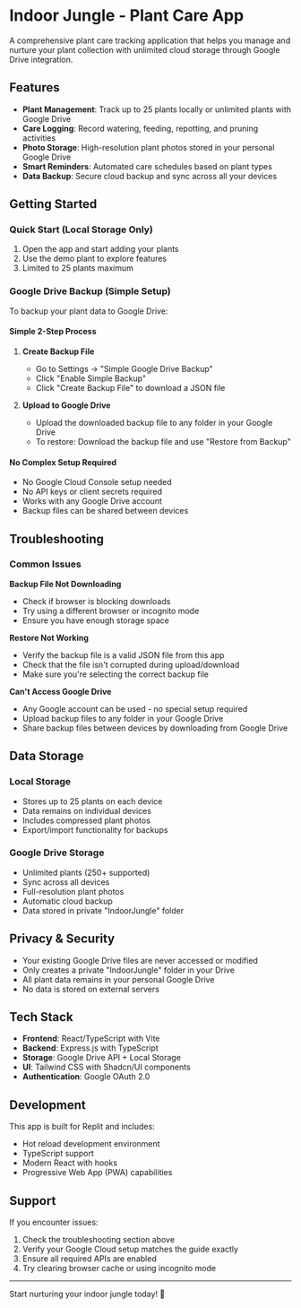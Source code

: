# Indoor Jungle - Plant Care App

A comprehensive plant care tracking application that helps you manage and nurture your plant collection with unlimited cloud storage through Google Drive integration.

## Features

- **Plant Management**: Track up to 25 plants locally or unlimited plants with Google Drive
- **Care Logging**: Record watering, feeding, repotting, and pruning activities
- **Photo Storage**: High-resolution plant photos stored in your personal Google Drive
- **Smart Reminders**: Automated care schedules based on plant types
- **Data Backup**: Secure cloud backup and sync across all your devices

## Getting Started

### Quick Start (Local Storage Only)
1. Open the app and start adding your plants
2. Use the demo plant to explore features
3. Limited to 25 plants maximum

### Google Drive Backup (Simple Setup)

To backup your plant data to Google Drive:

#### Simple 2-Step Process
1. **Create Backup File**
   - Go to Settings → "Simple Google Drive Backup"
   - Click "Enable Simple Backup" 
   - Click "Create Backup File" to download a JSON file

2. **Upload to Google Drive**
   - Upload the downloaded backup file to any folder in your Google Drive
   - To restore: Download the backup file and use "Restore from Backup"

#### No Complex Setup Required
- No Google Cloud Console setup needed
- No API keys or client secrets required
- Works with any Google Drive account
- Backup files can be shared between devices

## Troubleshooting

### Common Issues

**Backup File Not Downloading**
- Check if browser is blocking downloads
- Try using a different browser or incognito mode
- Ensure you have enough storage space

**Restore Not Working**
- Verify the backup file is a valid JSON file from this app
- Check that the file isn't corrupted during upload/download
- Make sure you're selecting the correct backup file

**Can't Access Google Drive**
- Any Google account can be used - no special setup required
- Upload backup files to any folder in your Google Drive
- Share backup files between devices by downloading from Google Drive

## Data Storage

### Local Storage
- Stores up to 25 plants on each device
- Data remains on individual devices
- Includes compressed plant photos
- Export/import functionality for backups

### Google Drive Storage
- Unlimited plants (250+ supported)
- Sync across all devices
- Full-resolution plant photos
- Automatic cloud backup
- Data stored in private "IndoorJungle" folder

## Privacy & Security

- Your existing Google Drive files are never accessed or modified
- Only creates a private "IndoorJungle" folder in your Drive
- All plant data remains in your personal Google Drive
- No data is stored on external servers

## Tech Stack

- **Frontend**: React/TypeScript with Vite
- **Backend**: Express.js with TypeScript
- **Storage**: Google Drive API + Local Storage
- **UI**: Tailwind CSS with Shadcn/UI components
- **Authentication**: Google OAuth 2.0

## Development

This app is built for Replit and includes:
- Hot reload development environment
- TypeScript support
- Modern React with hooks
- Progressive Web App (PWA) capabilities

## Support

If you encounter issues:
1. Check the troubleshooting section above
2. Verify your Google Cloud setup matches the guide exactly
3. Ensure all required APIs are enabled
4. Try clearing browser cache or using incognito mode

---

Start nurturing your indoor jungle today! 🌱